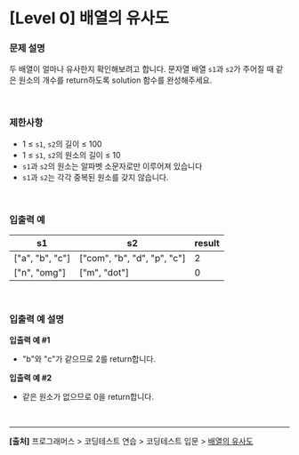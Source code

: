 # [Level 0] 배열의 유사도

### 문제 설명
두 배열이 얼마나 유사한지 확인해보려고 합니다. 문자열 배열 `s1`과 `s2`가 주어질 때 같은 원소의 개수를 return하도록 solution 함수를 완성해주세요.

<br>

### 제한사항
* 1 ≤ `s1`, `s2`의 길이 ≤ 100
* 1 ≤ `s1`, `s2`의 원소의 길이 ≤ 10
* `s1`과 `s2`의 원소는 알파벳 소문자로만 이루어져 있습니다
* `s1`과 `s2`는 각각 중복된 원소를 갖지 않습니다.

<br>

### 입출력 예
|s1|s2|result|
|---|---|---|
|["a", "b", "c"]|["com", "b", "d", "p", "c"]|2|
|["n", "omg"]|["m", "dot"]|0|

<br>

### 입출력 예 설명
**입출력 예 #1**
* "b"와 "c"가 같으므로 2를 return합니다.

**입출력 예 #2**
* 같은 원소가 없으므로 0을 return합니다.

<br>

---
**[출처]** 프로그래머스 > 코딩테스트 연습 > 코딩테스트 입문 > [배열의 유사도](https://school.programmers.co.kr/learn/courses/30/lessons/120903)